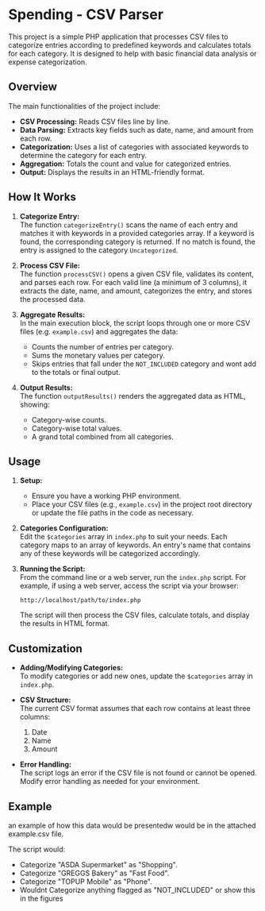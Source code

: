 
# Spending - CSV Parser

This project is a simple PHP application that processes CSV files to categorize entries according to predefined keywords and calculates totals for each category. It is designed to help with basic financial data analysis or expense categorization.

## Overview

The main functionalities of the project include:

- **CSV Processing:** Reads CSV files line by line.
- **Data Parsing:** Extracts key fields such as date, name, and amount from each row.
- **Categorization:** Uses a list of categories with associated keywords to determine the category for each entry.
- **Aggregation:** Totals the count and value for categorized entries.
- **Output:** Displays the results in an HTML-friendly format.

## How It Works

1. **Categorize Entry:**  
   The function `categorizeEntry()` scans the name of each entry and matches it with keywords in a provided categories array. If a keyword is found, the corresponding category is returned. If no match is found, the entry is assigned to the category `Uncategorized`.

2. **Process CSV File:**  
   The function `processCSV()` opens a given CSV file, validates its content, and parses each row. For each valid line (a minimum of 3 columns), it extracts the date, name, and amount, categorizes the entry, and stores the processed data.

3. **Aggregate Results:**  
   In the main execution block, the script loops through one or more CSV files (e.g. `example.csv`) and aggregates the data:
   - Counts the number of entries per category.
   - Sums the monetary values per category.
   - Skips entries that fall under the `NOT_INCLUDED` category and wont add to the totals or final output.
   
4. **Output Results:**  
   The function `outputResults()` renders the aggregated data as HTML, showing:
   - Category-wise counts.
   - Category-wise total values.
   - A grand total combined from all categories.

## Usage

1. **Setup:**  
   - Ensure you have a working PHP environment.
   - Place your CSV files (e.g., `example.csv`) in the project root directory or update the file paths in the code as necessary.

2. **Categories Configuration:**  
   Edit the `$categories` array in `index.php` to suit your needs. Each category maps to an array of keywords. An entry's name that contains any of these keywords will be categorized accordingly.

3. **Running the Script:**  
   From the command line or a web server, run the `index.php` script. For example, if using a web server, access the script via your browser:
   ```
   http://localhost/path/to/index.php
   ```
   The script will then process the CSV files, calculate totals, and display the results in HTML format.

## Customization

- **Adding/Modifying Categories:**  
  To modify categories or add new ones, update the `$categories` array in `index.php`.

- **CSV Structure:**  
  The current CSV format assumes that each row contains at least three columns:
  1. Date
  2. Name
  3. Amount

- **Error Handling:**  
  The script logs an error if the CSV file is not found or cannot be opened. Modify error handling as needed for your environment.

## Example

an example of how this data would be presentedw would be in the attached example.csv file.

The script would:
- Categorize "ASDA Supermarket" as "Shopping".
- Categorize "GREGGS Bakery" as "Fast Food".
- Categorize "TOPUP Mobile" as "Phone".
- Wouldnt Categorize anything flagged as "NOT_INCLUDED" or show this in the figures

